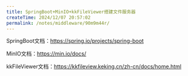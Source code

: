 ```yaml
---
title: SpringBoot+MinIO+kkFileViewer搭建文件服务器
createTime: 2024/12/07 20:57:02
permalink: /notes/middleware/90m9m44r/
---
```

SpringBoot文档：https://spring.io/projects/spring-boot

MinIO文档：https://min.io/docs/

kkFileViewer文档：https://kkfileview.keking.cn/zh-cn/docs/home.html
